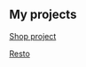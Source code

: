 

## My projects

[Shop project](https://anianebesna.github.io/ShopProject/)

[Resto](https://anianebesna.github.io/resto/)


